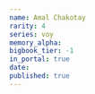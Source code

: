 ```yaml
---
name: Amal Chakotay
rarity: 4
series: voy
memory_alpha:
bigbook_tier: -1
in_portal: true
date:
published: true
---
```



